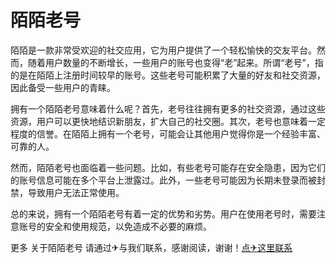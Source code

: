 # 陌陌老号

陌陌是一款非常受欢迎的社交应用，它为用户提供了一个轻松愉快的交友平台。然而，随着用户数量的不断增长，一些用户的账号也变得“老”起来。所谓“老号”，指的是在陌陌上注册时间较早的账号。这些老号可能积累了大量的好友和社交资源，因此备受一些用户的青睐。

拥有一个陌陌老号意味着什么呢？首先，老号往往拥有更多的社交资源，通过这些资源，用户可以更快地结识新朋友，扩大自己的社交圈。其次，老号也意味着一定程度的信誉。在陌陌上拥有一个老号，可能会让其他用户觉得你是一个经验丰富、可靠的人。

然而，陌陌老号也面临着一些问题。比如，有些老号可能存在安全隐患，因为它们的账号信息可能在多个平台上泄露过。此外，一些老号可能因为长期未登录而被封禁，导致用户无法正常使用。

总的来说，拥有一个陌陌老号有着一定的优势和劣势。用户在使用老号时，需要注意账号的安全和使用规范，以免造成不必要的麻烦。

更多 关于陌陌老号 请通过✈与我们联系，感谢阅读，谢谢！[点✈这里联系](https://abc.k02.cc)